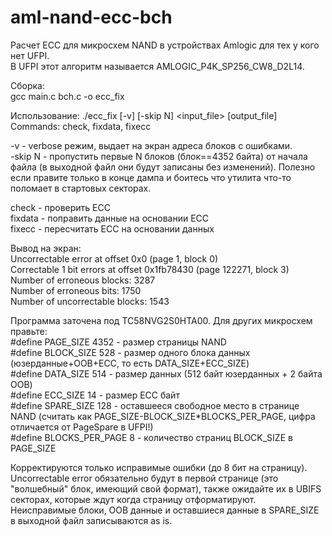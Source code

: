 # aml-nand-ecc-bch
Расчет ECC для микросхем NAND в устройствах Amlogic для тех у кого нет UFPI.  
В UFPI этот алгоритм называется AMLOGIC_P4K_SP256_CW8_D2L14.  

Сборка:  
gcc main.c bch.c -o ecc_fix  

Использование: ./ecc_fix [-v] [-skip N] <command> <input_file> [output_file]  
Commands: check, fixdata, fixecc  

-v - verbose режим, выдает на экран адреса блоков с ошибками.  
-skip N - пропустить первые N блоков (блок==4352 байта) от начала файла (в выходной файл они будут записаны без изменений). Полезно если правите только в конце дампа и боитесь что утилита что-то поломает в стартовых секторах.  

check - проверить ECC  
fixdata - поправить данные на основании ECC  
fixecc - пересчитать ECC на основании данных  

Вывод на экран:  
Uncorrectable error at offset 0x0 (page 1, block 0)  
Correctable 1 bit errors at offset 0x1fb78430 (page 122271, block 3)  
Number of erroneous blocks: 3287  
Number of erroneous bits: 1750  
Number of uncorrectable blocks: 1543  

Программа заточена под TC58NVG2S0HTA00. Для других микросхем правьте:   
#define PAGE_SIZE 4352        - размер страницы NAND  
#define BLOCK_SIZE 528        - размер одного блока данных (юзерданные+OOB+ECC, то есть DATA_SIZE+ECC_SIZE)  
#define DATA_SIZE 514         - размер данных (512 байт юзерданных + 2 байта OOB)  
#define ECC_SIZE 14           - размер ECC байт  
#define SPARE_SIZE 128        - оставшееся свободное место в странице NAND (считать как PAGE_SIZE-BLOCK_SIZE*BLOCKS_PER_PAGE, цифра отличается от PageSpare в UFPI!)  
#define BLOCKS_PER_PAGE 8     - количество страниц BLOCK_SIZE в PAGE_SIZE  

Корректируются только исправимые ошибки (до 8 бит на страницу).  
Uncorrectable error обязательно будут в первой странице (это "волшебный" блок, имеющий свой формат), также ожидайте их в UBIFS секторах, которые ждут когда страницу отформатируют.  
Неисправимые блоки, OOB данные и оставшиеся данные в SPARE_SIZE в выходной файл записываются as is.  
